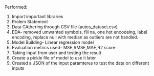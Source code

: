 Performed:
  1. Import important libraries
  2. Prolem Statement
  3. Data GAthering through CSV file (autos_dataset.csv)
  4. EDA-  removed umwanted symbols, fill na, one hot encodeing, label encoding, replace null with median as outliers are not handled.
  5. Model Building- Linear regression model
  6. Evaluation metrics used- MSE,RMSE,MAE,R2 score
  7. Taking input from user and testing the result
  8. Create a pickle file of model to use it later
  9. Created a JSON of the input paramteres to test the data on different inputs

